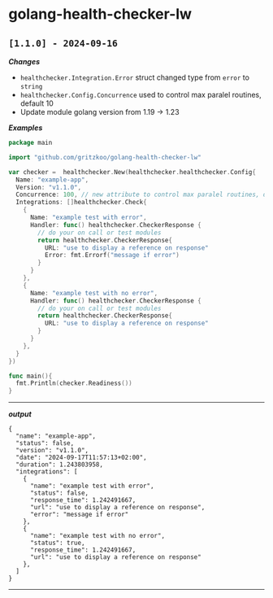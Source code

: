 # golang-health-checker-lw

## `[1.1.0] - 2024-09-16`

**_Changes_**

- `healthchecker.Integration.Error` struct changed type from `error` to `string`
- `healthchecker.Config.Concurrence` used to control max paralel routines, default 10
- Update module golang version from 1.19 -> 1.23

**_Examples_**

```go
package main

import "github.com/gritzkoo/golang-health-checker-lw"

var checker =  healthchecker.New(healthchecker.healthchecker.Config{
  Name: "example-app",
  Version: "v1.1.0",
  Concurrence: 100, // new attribute to control max paralel routines, default is 10
  Integrations: []healthchecker.Check{
    {
      Name: "example test with error",
      Handler: func() healthchecker.CheckerResponse {
        // do your on call or test modules
        return healthchecker.CheckerResponse{
          URL: "use to display a reference on response"
          Error: fmt.Errorf("message if error")
        }
      }
    },
    {
      Name: "example test with no error",
      Handler: func() healthchecker.CheckerResponse {
        // do your on call or test modules
        return healthchecker.CheckerResponse{
          URL: "use to display a reference on response"
        }
      }
    },
  }
})

func main(){
  fmt.Println(checker.Readiness())
}
```

---

**_output_**

```log
{
  "name": "example-app",
  "status": false,
  "version": "v1.1.0",
  "date": "2024-09-17T11:57:13+02:00",
  "duration": 1.243803958,
  "integrations": [
    {
      "name": "example test with error",
      "status": false,
      "response_time": 1.242491667,
      "url": "use to display a reference on response",
      "error": "message if error"
    },
    {
      "name": "example test with no error",
      "status": true,
      "response_time": 1.242491667,
      "url": "use to display a reference on response"
    },
  ]
}
```

---
